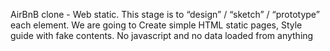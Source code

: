 AirBnB clone - Web static. This stage is to  “design” / “sketch” / “prototype” each element. We are going to Create simple HTML static pages, Style guide with fake contents. No javascript and no data loaded from anything
